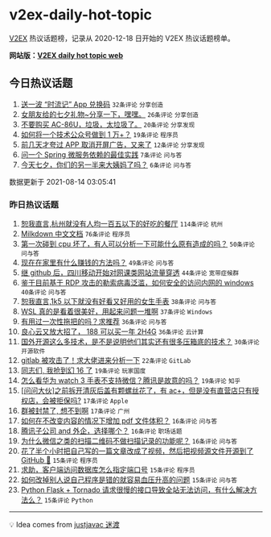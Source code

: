 # v2ex-daily-hot-topic

[V2EX](https://www.v2ex.com/) 热议话题榜，记录从 2020-12-18 日开始的 V2EX 热议话题榜单。

**网站版：[V2EX daily hot topic web](https://boojack.github.io/v2ex-daily-hot-topic-web/)**

## 今日热议话题

<!-- TODAY BEGIN -->

1. [送一波 “时流记” App 兑换码](https://www.v2ex.com/t/795711) `32条评论` `分享创造`
1. [女朋友给的七夕礼物~分享一下，嘿嘿。](https://www.v2ex.com/t/795722) `26条评论` `分享创造`
1. [不要购买 AC-86U，垃圾，太垃圾了。](https://www.v2ex.com/t/795716) `20条评论` `分享发现`
1. [如何将一个技术公众号做到 1 万+？](https://www.v2ex.com/t/795709) `19条评论` `程序员`
1. [前几天才夸过 APP 取消开屏广告，又来了](https://www.v2ex.com/t/795719) `12条评论` `分享发现`
1. [问一个 Spring 微服务依赖的最佳实践](https://www.v2ex.com/t/795717) `7条评论` `问与答`
1. [今天七夕，你们的另一半来大姨妈了吗？](https://www.v2ex.com/t/795713) `6条评论` `问与答`

数据更新于 2021-08-14 03:05:41

<!-- TODAY END -->

### 昨日热议话题

<!-- YESTERDAY BEGIN -->

1. [恕我直言,杭州就没有人均一百五以下的好吃的餐厅](https://www.v2ex.com/t/795526) `114条评论` `杭州`
1. [Milkdown 中文文档](https://www.v2ex.com/t/795483) `76条评论` `程序员`
1. [第一次碰到 cpu 坏了，有人可以分析一下可能什么原有造成的吗？](https://www.v2ex.com/t/795551) `50条评论` `问与答`
1. [现在在家里有什么赚钱的方法吗？](https://www.v2ex.com/t/795539) `49条评论` `问与答`
1. [继 github 后，四川移动开始对网课类网站流量穿透](https://www.v2ex.com/t/795476) `44条评论` `宽带症候群`
1. [鉴于目前基于 RDP 攻击的勒索病毒泛滥，如何安全的访问内网的 windows](https://www.v2ex.com/t/795492) `40条评论` `问与答`
1. [恕我直言,1k5 以下就没有好看又好用的女生手表](https://www.v2ex.com/t/795616) `38条评论` `问与答`
1. [WSL 真的是看着很美好，用起来问题一堆啊](https://www.v2ex.com/t/795588) `37条评论` `Windows`
1. [有用过一次性拖把的吗？求推荐](https://www.v2ex.com/t/795482) `36条评论` `问与答`
1. [良心云又放大招了， 188 可以买一年 2H4G](https://www.v2ex.com/t/795527) `36条评论` `云计算`
1. [国外开源这么多技术，是不是说明他们其实还有很多压箱底的技术？](https://www.v2ex.com/t/795624) `30条评论` `开源软件`
1. [gitlab 被攻击了！求大佬进来分析一下](https://www.v2ex.com/t/795606) `22条评论` `GitLab`
1. [同志们, 我抢到幻 16 了](https://www.v2ex.com/t/795508) `19条评论` `玩家国度`
1. [怎么看华为 watch 3 手表不支持微信？腾讯是故意的吗？](https://www.v2ex.com/t/795503) `19条评论` `知乎`
1. [[问问大伙]之前拆开清灰后盖有颗螺丝花了，有 ac+，但是没有直营店只有授权店，会被拒保吗?](https://www.v2ex.com/t/795499) `17条评论` `Apple`
1. [群被封禁了, 想不到啊](https://www.v2ex.com/t/795479) `17条评论` `广州`
1. [如何在不改变内容的情况下增加 pdf 文件体积？](https://www.v2ex.com/t/795683) `16条评论` `问与答`
1. [腾讯子公司 and 外企，选择哪个？](https://www.v2ex.com/t/795523) `16条评论` `职场话题`
1. [为什么微信之类的扫描二维码不做扫描记录的功能呢？](https://www.v2ex.com/t/795478) `16条评论` `问与答`
1. [花了半个小时把自己写的一篇文章改成了视频，然后把视频源文件开源到了 GitHub 🤣](https://www.v2ex.com/t/795605) `15条评论` `程序员`
1. [求助，客户端访问数据库怎么指定端口号](https://www.v2ex.com/t/795596) `15条评论` `程序员`
1. [如何改掉别人说自己程序是错的就容易血压升高的问题](https://www.v2ex.com/t/795557) `15条评论` `问与答`
1. [Python Flask + Tornado 请求很慢的接口导致全站无法访问，有什么解决方法么？](https://www.v2ex.com/t/795550) `15条评论` `Python`

<!-- YESTERDAY END -->

---

💡 Idea comes from [justjavac 迷渡](https://github.com/justjavac/)
